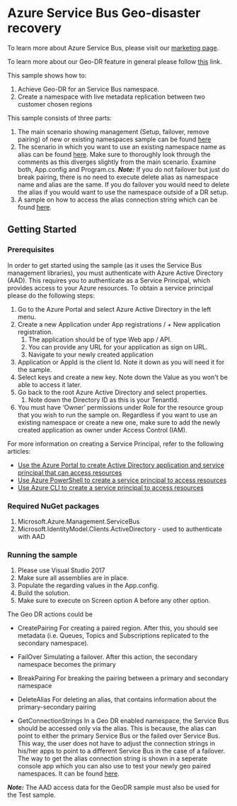 # Azure Service Bus Geo-disaster recovery

To learn more about Azure Service Bus, please visit our [marketing page](https://azure.microsoft.com/en-us/services/service-bus/).

To learn more about our Geo-DR feature in general please follow [this](https://docs.microsoft.com/azure/service-bus-messaging/service-bus-geo-dr) link.

This sample shows how to: 

1. Achieve Geo-DR for an Service Bus namespace. 
2. Create a namespace with live metadata replication between two customer chosen regions

This sample consists of three parts:

1. The main scenario showing management (Setup, failover, remove pairing) of new or existing namespaces sample can be found [here](https://github.com/Azure/azure-service-bus/tree/master/samples/DotNet/Microsoft.ServiceBus.Messaging/GeoDR/SBGeoDR2/SBGeoDR2)
2. The scenario in which you want to use an existing namespace name as alias can be found [here](https://github.com/Azure/azure-service-bus/tree/master/samples/DotNet/Microsoft.ServiceBus.Messaging/GeoDR/SBGeoDR2/SBGeoDR_existing_namespace_name). Make sure to thoroughly look through the comments as this diverges slightly from the main scenario. Examine both, App.config and Program.cs. ***Note:*** If you do not failover but just do break pairing, there is no need to execute delete alias as namespace name and alias are the same. If you do failover you would need to delete the alias if you would want to use the namespace outside of a DR setup.
3. A sample on how to access the alias connection string which can be found [here](https://github.com/Azure/azure-service-bus/tree/master/samples/DotNet/Microsoft.ServiceBus.Messaging/GeoDR/TestGeoDR/ConsoleApp1).

## Getting Started
### Prerequisites

In order to get started using the sample (as it uses the Service Bus management libraries), you must authenticate with Azure Active Directory (AAD). This requires you to authenticate as a Service Principal, which provides access to your Azure resources. 
To obtain a service principal please do the following steps:

1. Go to the Azure Portal and select Azure Active Directory in the left menu.
2. Create a new Application under App registrations / + New application registration.
	1. The application should be of type Web app / API.
	2. You can provide any URL for your application as sign on URL.
	3. Navigate to your newly created application
3. Application or AppId is the client Id. Note it down as you will need it for the sample.
4. Select keys and create a new key. Note down the Value as you won't be able to access it later.
5. Go back to the root Azure Active Directory and select properties.
	1. Note down the Directory ID as this is your TenantId.
6. You must have ‘Owner’ permissions under Role for the resource group that you wish to run the sample on. Regardless if you want to use an existing namespace or create a new one, make sure to add the newly created application as owner under Access Control (IAM).

For more information on creating a Service Principal, refer to the following articles:

*	[Use the Azure Portal to create Active Directory application and service principal that can access resources](https://docs.microsoft.com/azure/azure-resource-manager/resource-group-create-service-principal-portal)
*	[Use Azure PowerShell to create a service principal to access resources](https://docs.microsoft.com/azure/azure-resource-manager/resource-group-authenticate-service-principal)
*	[Use Azure CLI to create a service principal to access resources](https://docs.microsoft.com/azure/azure-resource-manager/resource-group-authenticate-service-principal-cli)

<!-- The above articles helps you to obtain an AppId (ClientId), TenantId, and ClientSecret (Authentication Key), all of which are required to authenticate the management libraries.  Finally, when creating your Active Directory application, if you do not have a sign-on URL to input in the create step, simply input any URL format string e.g. https://contoso.org/exampleapp -->

### Required NuGet packages

1.	Microsoft.Azure.Management.ServiceBus
2.	Microsoft.IdentityModel.Clients.ActiveDirectory - used to authenticate with AAD

### Running the sample

1.	Please use Visual Studio 2017
2.	Make sure all assemblies are in place.
2.	Populate the regarding values in the App.config.
3.	Build the solution.
4.	Make sure to execute on Screen option A before any other option.

The Geo DR actions could be

*	CreatePairing
For creating a paired region. After this, you should see metadata (i.e. Queues, Topics and Subscriptions replicated to the secondary namespace).

*	FailOver
Simulating a failover. After this action, the secondary namespace becomes the primary

*	BreakPairing
For breaking the pairing between a primary and secondary namespace

*	DeleteAlias
For deleting an alias, that contains information about the primary-secondary pairing

*	GetConnectionStrings
In a Geo DR enabled namespace, the Service Bus should be accessed only via the alias. This is because, the alias can point to either the primary Service Bus or the failed over Service Bus. This way, the user does not have to adjust the connection strings in his/her apps to point to a different Service Bus in the case of a failover.    
The way to get the alias connection string is shown in a seperate console app which you can also use to test your newly geo paired namespaces. It can be found [here](https://github.com/Azure/azure-service-bus/tree/master/samples/DotNet/Microsoft.ServiceBus.Messaging/GeoDR/TestGeoDR).
   
***Note:*** The AAD access data for the GeoDR sample must also be used for the Test sample.
